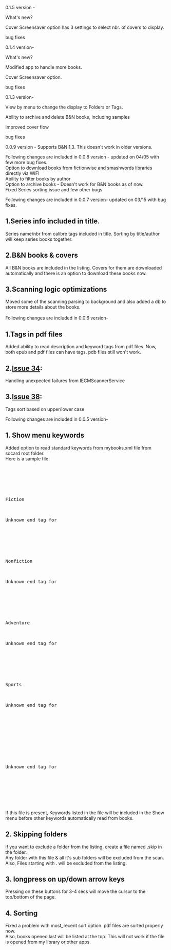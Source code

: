 0.1.5 version -

What's new?

Cover Screensaver option has 3 settings to select nbr. of covers to display.

bug fixes


0.1.4 version-

What's new?

Modified app to handle more books.

Cover Screensaver option.

bug fixes

0.1.3 version-

View by menu to change the display to Folders or Tags.

Ability to archive and delete B&N books, including samples

Improved cover flow

bug fixes

0.0.9 version - Supports B&N 1.3. This doesn't work in older versions.

Following changes are included in 0.0.8 version - updated on 04/05 with few more bug fixes.<br>
Option to download books from fictionwise and smashwords libraries directly via WIFI<br>
Ability to filter books by author<br>
Option to archive books - Doesn't work for B&N books as of now.<br>
Fixed Series sorting issue and few other bugs<br>

Following changes are included in 0.0.7 version- updated on 03/15 with bug fixes.<br>
<h2>1.Series info included in title.</h2>
Series name/nbr from calibre tags included in title. Sorting by title/author will keep series books together.<br>
<h2>2.B&N books & covers</h2>
All B&N books are included in the listing. Covers for them are downloaded automatically and there is an option to download these books now.<br>
<h2>3.Scanning logic optimizations</h2>
Moved some of the scanning parsing to background and also added a db to store more details about the books.<br>
<br>
Following changes are included in 0.0.6 version-<br>
<h2>1.Tags in pdf files </h2>
Added ability to read description and keyword tags from pdf files. Now, both epub and pdf files can have tags. pdb files still won't work.<br>
<h2>2.<a href='https://code.google.com/p/nookdevs/issues/detail?id=34'>Issue 34</a>:</h2> Handling unexpected failures from IECMScannerService<br>
<h2>3.<a href='https://code.google.com/p/nookdevs/issues/detail?id=38'>Issue 38</a>:</h2> Tags sort based on upper/lower case<br>

Following changes are included in 0.0.5 version-<br>
<h2>1. Show menu keywords</h2>
Added option to read standard keywords from mybooks.xml file from sdcard root folder.<br>
Here is a sample file:<br>
<pre>
<?xml version="1.0" encoding="utf-8"?><br>
<keywords><br>
<br>
<keyword>Fiction<br>
<br>
Unknown end tag for </keyword><br>
<br>
<br>
<br>
<keyword>Nonfiction<br>
<br>
Unknown end tag for </keyword><br>
<br>
<br>
<br>
<keyword>Adventure<br>
<br>
Unknown end tag for </keyword><br>
<br>
<br>
<br>
<keyword>Sports<br>
<br>
Unknown end tag for </keyword><br>
<br>
<br>
<br>
<br>
<br>
Unknown end tag for </keywords><br>
<br>
<br>
<br>
</pre>
If this file is present, Keywords listed in the file will be included in the Show menu before other keywords automatically read from books.<br>
<h2>2. Skipping folders</h2>
if you want to exclude a folder from the listing, create a file named .skip in the folder.<br>
Any folder with this file & all it's sub folders will be excluded from the scan.<br>
Also, Files starting with . will be excluded from the listing.<br>
<h2>3. longpress on up/down arrow keys</h2>
Pressing on these buttons for 3-4 secs will move the cursor to the top/bottom of the page.<br>
<h2>4. Sorting</h2>
Fixed a problem with most_recent sort option. pdf files are sorted properly now.<br>
Also, books opened last will be listed at the top. This will not work if the file is opened from my library or other apps.
